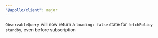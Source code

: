 ```yaml
---
"@apollo/client": major
---
```


`ObservableQuery` will now return a `loading: false` state for `fetchPolicy` `standby`, even before subscription
